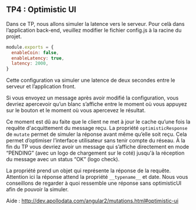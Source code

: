 ## TP4 : Optimistic UI

Dans ce TP, nous allons simuler la latence vers le serveur. Pour celà dans l’application back-end, veuillez modifier le fichier config.js à la racine du projet.

```javascript
module.exports = {
  enableCoin: false,
  enableLatency: true,
  latency: 2000,
}
```

Cette configuration va simuler une latence de deux secondes entre le serveur et l’application front.

Si vous envoyez un message après avoir modifié la configuration, vous devriez apercevoir qu’un blanc s’affiche entre le moment où vous appuyez sur le bouton et le moment où vous apercevez le résultat.

Ce moment est dû au faite que le client ne met à jour le cache qu’une fois la requête d'acquittement du message reçu. La propriété `optimisticResponse` de `mutate` permet de simuler la réponse avant même qu’elle soit reçu. Cela permet d’optimiser l’interface utilisateur sans tenir compte du réseau. À la fin du TP vous devriez avoir un message qui s’affiche directement en mode “PENDING” (avec un logo de chargement sur le coté) jusqu'à la réception du message avec un status “OK” (logo check).

La propriété prend un objet qui représente la réponse de la requête. Attention ici la réponse attend la propriété `__typename__` et date. Nous vous conseillons de regarder à quoi ressemble une réponse sans optimisticUI afin de pouvoir la simuler.

Aide : http://dev.apollodata.com/angular2/mutations.html#optimistic-ui
